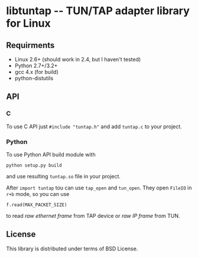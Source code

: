 # libtuntap -- TUN/TAP adapter library for Linux

## Requirments
* Linux 2.6+ (should work in 2.4, but I haven't tested)
* Python 2.7+/3.2+
* gcc 4.x (for build)
* python-distutils

## API

### C
To use C API just `#include "tuntap.h"` and add `tuntap.c` to your project.

### Python
To use Python API build module with

    python setup.py build

and use resulting `tuntap.so` file in your project.

After `import tuntap` tou can use `tap_open` and `tun_open`.
They open `FileIO` in `r+b` mode, so you can use

    f.read(MAX_PACKET_SIZE)

to read _raw ethernet frame_ from TAP device or _raw IP frame_ from TUN.

## License
This library is distributed under terms of BSD License.

